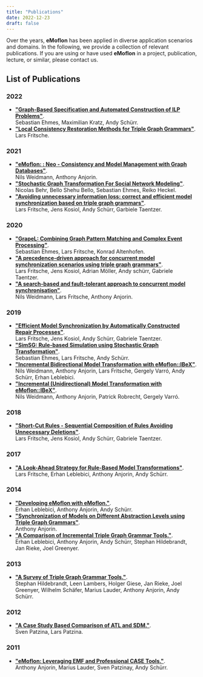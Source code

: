 ```yaml
---
title: "Publications"
date: 2022-12-23
draft: false
---
```


Over the years, **eMoflon** has been applied in diverse application scenarios and domains.
In the following, we provide a collection of relevant publications.
If you are using or have used **eMoflon** in a project, publication, lecture, or similar, please contact us.

## List of Publications

### 2022
- [**"Graph-Based Specification and Automated Construction of ILP Problems"**](http://dx.doi.org/10.4204/EPTCS.374.3).\
Sebastian Ehmes, Maximilian Kratz, Andy Schürr.
- [**"Local Consistency Restoration Methods for Triple Graph Grammars"**](https://tuprints.ulb.tu-darmstadt.de/21443/). \
Lars Fritsche.

### 2021
- [**"eMoflon: : Neo - Consistency and Model Management with Graph Databases"**](http://ceur-ws.org/Vol-2999/bxpaper5.pdf). \
Nils Weidmann, Anthony Anjorin.
- [**"Stochastic Graph Transformation For Social Network Modeling"**](https://arxiv.org/pdf/2112.11034v1). \
Nicolas Behr, Bello Shehu Bello, Sebastian Ehmes, Reiko Heckel.
- [**"Avoiding unnecessary information loss: correct and efficient model synchronization based on triple graph grammars"**](https://doi.org/10.1007/s10009-020-00588-7). \
Lars Fritsche, Jens Kosiol, Andy Schürr, Garbiele Taentzer.

### 2020
- [**"GrapeL: Combining Graph Pattern Matching and Complex Event Processing"**](https://link.springer.com/content/pdf/10.1007/978-3-030-58167-1.pdf). \
Sebastian Ehmes, Lars Fritsche, Konrad Altenhofen.
- [**"A precedence-driven approach for concurrent model synchronization scenarios using triple graph grammars"**](https://doi.org/10.1145/3426425.3426931). \
Lars Fritsche, Jens Kosiol, Adrian Möller, Andy schürr, Gabriele Taentzer.
- [**"A search-based and fault-tolerant approach to concurrent model synchronisation"**](https://doi.org/10.1145/3426425.3426932). \
Nils Weidmann, Lars Fritsche, Anthony Anjorin.

### 2019
- [**"Efficient Model Synchronization by Automatically Constructed Repair Processes"**](https://doi.org/10.1007/978-3-030-16722-6_7). \
Lars Fritsche, Jens Kosiol, Andy Schürr, Gabriele Taentzer.
- [**"SimSG: Rule-based Simulation using Stochastic Graph Transformation"**](http://www.jot.fm/issues/issue_2019_03/article1.pdf). \
Sebastian Ehmes, Lars Fritsche, Andy Schürr.
- [**"Incremental Bidirectional Model Transformation with eMoflon::IBeX"**](http://ceur-ws.org/Vol-2355/paper4.pdf). \
Nils Weidmann, Anthony Anjorin, Lars Fritsche, Gergely Varró, Andy Schürr, Erhan Leblebici.
- [**"Incremental (Unidirectional) Model Transformation with eMoflon::IBeX"**](https://link.springer.com/content/pdf/10.1007%2F978-3-030-23611-3_8.pdf). \
Nils Weidmann, Anthony Anjorin, Patrick Robrecht, Gergely Varró.

### 2018
- [**"Short-Cut Rules - Sequential Composition of Rules Avoiding Unnecessary Deletions"**](https://doi.org/10.1007/978-3-030-04771-9_30). \
Lars Fritsche, Jens Kosiol, Andy Schürr, Gabriele Taentzer.

### 2017
- [**"A Look-Ahead Strategy for Rule-Based Model Transformations"**](http://ceur-ws.org/Vol-2019/me_1.pdf). \
Lars Fritsche, Erhan Leblebici, Anthony Anjorin, Andy Schürr.

### 2014
- [**"Developing eMoflon with eMoflon."**](https://doi.org/10.1007/978-3-319-08789-4_10). \
Erhan Leblebici, Anthony Anjorin, Andy Schürr.
- [**"Synchronization of Models on Different Abstraction Levels using Triple Graph Grammars"**](https://tuprints.ulb.tu-darmstadt.de/4399/). \
Anthony Anjorin.
- [**"A Comparison of Incremental Triple Graph Grammar Tools."**](https://journal.ub.tu-berlin.de/eceasst/article/view/939). \
Erhan Leblebici, Anthony Anjorin, Andy Schürr, Stephan Hildebrandt, Jan Rieke, Joel Greenyer.

### 2013
- [**"A Survey of Triple Graph Grammar Tools."**](https://journal.ub.tu-berlin.de/eceasst/article/view/865/0). \
Stephan Hildebrandt, Leen Lambers, Holger Giese, Jan Rieke, Joel Greenyer, Wilhelm Schäfer, Marius Lauder, Anthony Anjorin, Andy Schürr.

### 2012
- [**"A Case Study Based Comparison of ATL and SDM."**](https://dx.doi.org/10.1007/978-3-642-34176-2_18). \
Sven Patzina, Lars Patzina.

### 2011
- [**"eMoflon: Leveraging EMF and Professional CASE Tools."**](https://cs.emis.de/LNI/Proceedings/Proceedings192/281.pdf). \
Anthony Anjorin, Marius Lauder, Sven Patzinay, Andy Schürr.
